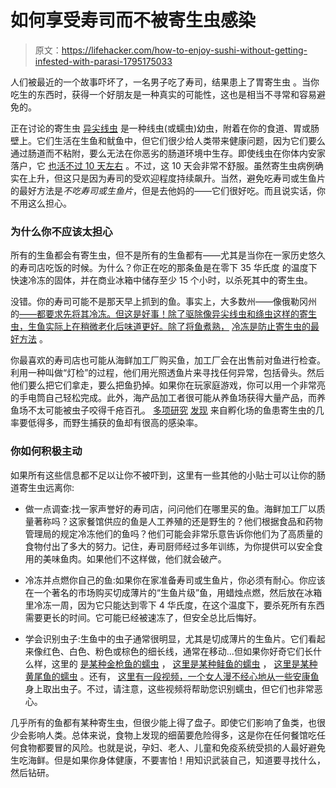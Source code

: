 # 如何享受寿司而不被寄生虫感染

> 原文：<https://lifehacker.com/how-to-enjoy-sushi-without-getting-infested-with-parasi-1795175033>

人们被最近的一个故事吓坏了，一名男子吃了寿司，结果患上了胃寄生虫 。当你吃生的东西时，获得一个好朋友是一种真实的可能性，这也是相当不寻常和容易避免的。



正在讨论的寄生虫 [异尖线虫](https://www.cdc.gov/parasites/anisakiasis/faqs.html) 是一种线虫(或蠕虫)幼虫，附着在你的食道、胃或肠壁上。它们生活在生鱼和鱿鱼中，但它们很少给人类带来健康问题，因为它们要么通过肠道而不粘附，要么无法在你恶劣的肠道环境中生存。即使线虫在你体内安家落户，它 [也活不过 10 天左右](http://seafood.oregonstate.edu/.pdf%20Links/Parasites-in-Marine-Fishes-UC-Davis.pdf) 。不过，这 10 天会非常不舒服。虽然寄生虫病例确实在上升，但这只是因为寿司的受欢迎程度持续飙升。当然，避免吃寿司或生鱼片的最好方法是*不吃寿司或生鱼片*，但是去他妈的——它们很好吃。而且说实话，你不用这么担心。

### 为什么你不应该太担心

所有的生鱼都会有寄生虫，但不是所有的生鱼都有——尤其是当你在一家历史悠久的寿司店吃饭的时候。为什么？你正在吃的那条鱼是在零下 35 华氏度 的温度下快速冷冻的固体，并在商业冰箱中储存至少 15 个小时，以杀死其中的寄生虫。

没错。你的寿司可能不是那天早上抓到的鱼。事实上，大多数州——像俄勒冈州 的[——都要求先将其冷冻。但这是好事！除了驱除像异尖线虫和绦虫这样的寄生虫，生鱼实际上在稍微老化后味道更好。除了将鱼煮熟，](https://public.health.oregon.gov/HealthyEnvironments/FoodSafety/Documents/foodsanitationrulesweb.pdf) [冷冻是防止寄生虫的最好方法](http://www.seafoodhealthfacts.org/seafood-safety/general-information-patients-and-consumers/seafood-safety-topics/parasites) 。

你最喜欢的寿司店也可能从海鲜加工厂购买鱼，加工厂会在出售前对鱼进行检查。利用一种叫做“灯检”的过程，他们用光照透鱼片来寻找任何异常，包括骨头。然后他们要么把它们拿走，要么把鱼扔掉。如果你在玩家庭游戏，你可以用一个非常亮的手电筒自己轻松完成。此外，海产品加工者很可能从养鱼场获得大量产品，而养鱼场不太可能被虫子咬得千疮百孔。 [多项研究](http://www.int-res.com/articles/feature/q002p001.pdf) [发现](https://www.researchgate.net/profile/Jakob_Skov/publication/223445247_Nematode_infections_of_maricultured_and_wild_fishes_in_Danish_waters_A_comparative_study/links/541829b50cf2218008bf2a56.pdf) 来自孵化场的鱼患寄生虫的几率要低得多，而野生捕获的鱼却有很高的感染率。

### 你如何积极主动

如果所有这些信息都不足以让你不被吓到，这里有一些其他的小贴士可以让你的肠道寄生虫远离你:

*   做一点调查:找一家声誉好的寿司店，问问他们在哪里买的鱼。海鲜加工厂以质量著称吗？这家餐馆供应的鱼是人工养殖的还是野生的？他们根据食品和药物管理局的规定冷冻他们的鱼吗？他们可能会非常乐意告诉你他们为了高质量的食物付出了多大的努力。记住，寿司厨师经过多年训练，为你提供可以安全食用的美味鱼肉。如果他们不这样做，他们就会破产。

*   冷冻并点燃你自己的鱼:如果你在家准备寿司或生鱼片，你必须有耐心。你应该在一个著名的市场购买切成薄片的“生鱼片级”鱼，用蜡烛点燃，然后放在冰箱里冷冻一周，因为它只能达到零下 4 华氏度，在这个温度下，要杀死所有东西需要更长的时间。它可能已经被速冻了，但安全总比后悔好。

*   学会识别虫子:生鱼中的虫子通常很明显，尤其是切成薄片的生鱼片。它们看起来像红色、白色、粉色或棕色的细长线，通常在移动...但如果你好奇它们长什么样，这里的 [是某种金枪鱼的蠕虫](https://www.youtube.com/watch?v=6HkLMSSkW9g) ， [这里是某种鲑鱼的蠕虫](https://www.youtube.com/watch?v=MEDbNcFaJz8) ， [这里是某种黄尾鱼的蠕虫](https://www.youtube.com/watch?v=0yfJ88R2lI4) 。还有， [这里有一段视频，一个女人漫不经心地从一些安康鱼](https://www.youtube.com/watch?v=1nVLiDlzlac) 身上取出虫子。不过，请注意，这些视频将帮助您识别蠕虫，但它们也非常恶心。

几乎所有的鱼都有某种寄生虫，但很少能上得了盘子。即使它们影响了鱼类，也很少会影响人类。总体来说，食物上发现的细菌要危险得多，这是你在任何餐馆吃任何食物都要冒的风险。也就是说，孕妇、老人、儿童和免疫系统受损的人最好避免生吃海鲜。但是如果你身体健康，不要害怕！用知识武装自己，知道要寻找什么，然后钻研。
